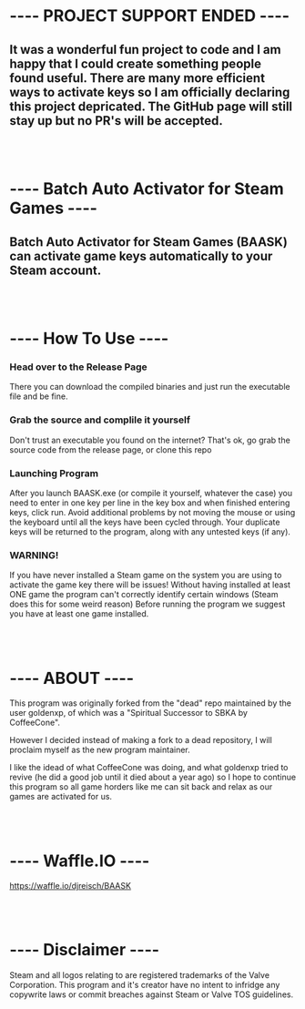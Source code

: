 # ---- PROJECT SUPPORT ENDED ----

## It was a wonderful fun project to code and I am happy that I could create something people found useful. There are many more efficient ways to activate keys so I am officially declaring this project depricated. The GitHub page will still stay up but no PR's will be accepted.



<br /><br />
# ---- Batch Auto Activator for Steam Games ----


## Batch Auto Activator for Steam Games (BAASK) can activate game keys automatically to your Steam account.



<br /><br />
# ---- How To Use ----

### Head over to the Release Page

There you can download the compiled binaries and just run the executable file and be fine.

### Grab the source and complile it yourself

Don't trust an executable you found on the internet? That's ok, go grab the source code from the release page, or clone this repo

### Launching Program

After you launch BAASK.exe (or compile it yourself, whatever the case) you need to enter in one key per line in the key box and when finished entering keys, click run.
Avoid additional problems by not moving the mouse or using the keyboard until all the keys have been cycled through.
Your duplicate keys will be returned to the program, along with any untested keys (if any).

### WARNING!

If you have never installed a Steam game on the system you are using to activate the game key there will be issues!
Without having installed at least ONE game the program can't correctly identify certain windows (Steam does this for some weird reason)
Before running the program we suggest you have at least one game installed.

<br /><br />
# ---- ABOUT ----

This program was originally forked from the "dead" repo maintained by the user goldenxp, of which was a "Spiritual Successor to SBKA by CoffeeCone".

However I decided instead of making a fork to a dead repository, I will proclaim myself as the new program maintainer.

I like the idead of what CoffeeCone was doing, and what goldenxp tried to revive (he did a good job until it died about a year ago)
so I hope to continue this program so all game horders like me can sit back and relax as our games are activated for us.

<br /><br />
# ---- Waffle.IO ----

https://waffle.io/djreisch/BAASK

<br /><br />
# ---- Disclaimer ----
Steam and all logos relating to are registered trademarks of the Valve Corporation. This program and it's creator have no intent to infridge any copywrite laws or commit breaches against Steam or Valve TOS guidelines.
